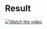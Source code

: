 # Result

[![Watch the video](https://github.com/BigTsung/CV/blob/master/result/HandDetection.png)](https://github.com/BigTsung/CV/blob/master/result/HandDetection.mp4)
